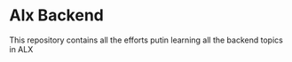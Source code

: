 # Alx Backend

This repository contains all the efforts putin learning all the backend topics in ALX
